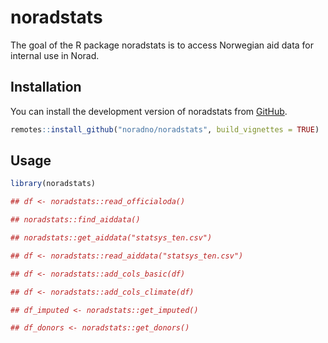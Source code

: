 
<!-- README.md is generated from README.Rmd. Please edit that file -->

# noradstats

The goal of the R package noradstats is to access Norwegian aid data for
internal use in Norad.

## Installation

You can install the development version of noradstats from
[GitHub](https://github.com/noradno/noradstats).

``` r
remotes::install_github("noradno/noradstats", build_vignettes = TRUE)
```

## Usage

``` r
library(noradstats)

## df <- noradstats::read_officialoda()

## noradstats::find_aiddata()

## noradstats::get_aiddata("statsys_ten.csv")

## df <- noradstats::read_aiddata("statsys_ten.csv")

## df <- noradstats::add_cols_basic(df)

## df <- noradstats::add_cols_climate(df)

## df_imputed <- noradstats::get_imputed()

## df_donors <- noradstats::get_donors()
```
